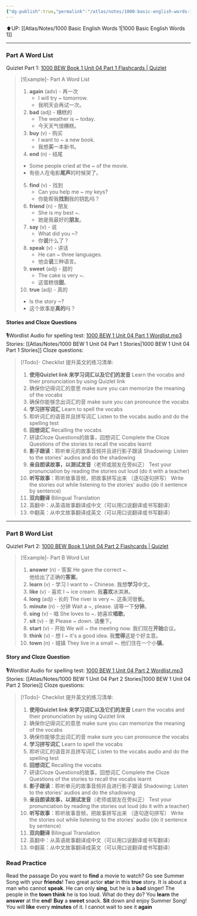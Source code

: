 ```yaml
---
{"dg-publish":true,"permalink":"/atlas/notes/1000-basic-english-words-1-unit-04/"}
---
```


⬆️UP: [[Atlas/Notes/1000 Basic English Words 1\|1000 Basic English Words 1]]

---
### Part A Word List
Quizlet Part 1: [1000 BEW Book 1 Unit 04 Part 1 Flashcards | Quizlet](https://quizlet.com/my/926825271/1000-bew-book-1-unit-04-part-1-flash-cards/?i=1vbzw5&x=1jqt)

> [!Example]- Part A Word List
> 1. **again** (adv) - 再一次
>     - I will try ~ tomorrow.
>     - 我明天会再试一次。
>2. **bad** (adj) - 糟糕的
>     - The weather is ~ today.
>     - 今天天气很糟糕。
> 3. **buy** (v) - 购买
>     - I want to ~ a new book.
>     - 我想**买**一本新书。
> 4. **end** (n) - 结尾
> 	- Some people cried at the ~ of the movie.
> 	- 有些人在电影**尾声**的时候哭了。
> 5. **find** (v) - 找到
>     - Can you help me ~ my keys?
>     - 你能帮我**找到**我的钥匙吗？
> 6. **friend** (n) - 朋友
>     - She is my best ~.
>     - 她是我最好的**朋友**。
> 7. **say** (v) - 说
>     - What did you ~?
>     - 你**说**什么了？
> 8. **speak** (v) - 讲话
>     - He can ~ three languages.
>     - 他会**说**三种语言。
> 9. **sweet** (adj) - 甜的
>     - The cake is very ~.
>     - 这蛋糕很**甜**。
> 10. **true** (adj) - 真的
> 	- Is the story ~?
>	- 这个故事是**真的**吗？
#### Stories and Cloze Questions
🎙️Wordlist Audio for spelling test: [1000 BEW 1 Unit 04 Part 1 Wordlist.mp3](https://drive.google.com/file/d/1Qb_j0BrQthwGsrdRUPysgUtQLaO6nHFl/view?usp=drive_link)
Stories: [[Atlas/Notes/1000 BEW 1 Unit 04 Part 1 Stories\|1000 BEW 1 Unit 04 Part 1 Stories]]
Cloze questions: 

> [!Todo]- Checklist 提升英文的练习清单:
> 
> 1. **使用Quizlet link 来学习词汇以及它们的发音** 
>    Learn the vocabs and their pronunciation by using Quizlet link
>	1. 确保你记得词汇的意思 
>	   make sure you can memorize the meaning of the vocabs
>	2. 确保你能够念出词汇的音 
>	   make sure you can pronounce the vocabs
> 2. **学习拼写词汇** Learn to spell the vocabs
>	1. 聆听词汇的语音并且拼写词汇 
>	   Listen to the vocabs audio and do the spelling test
> 3. **回想词汇** Recalling the vocabs
>	1. 研读Cloze Questions的故事，回想词汇 
>	   Complete the Cloze Questions of the stories to recall the vocabs learnt
> 4. **影子跟读**：聆听单元的故事音频并且进行影子跟读 
>    Shadowing: Listen to the stories' audios and do the shadowing
> 5. **亲自朗读故事，以测试发音**（老师或朋友在旁纠正）
>    Test your pronunciation by reading the stories out loud (do it with a teacher)
> 6. **听写故事**：聆听故事音频，把故事拼写出来 （逐句逐句拼写）
>   Write the stories out while listening to the stories' audio (do it sentence by sentence)
> 7. **双向翻译** Bilingual Translation 
> 	1. 英翻中：从英语故事翻译成中文（可以用口说翻译或书写翻译）
> 	2. 中翻英：从中文故事翻译成英文（可以用口说翻译或书写翻译）

---
### Part B Word List 
Quizlet Part 2: [1000 BEW Book 1 Unit 04 Part 2 Flashcards | Quizlet](https://quizlet.com/my/926825397/1000-bew-book-1-unit-04-part-2-flash-cards/?i=1vbzw5&x=1jqt)

 >[!Example]- Part B Word List
 >  1. **answer** (n) - 答案
 >    He gave the correct ~.    
 >    他给出了正确的**答案**。
 >   2. **learn** (v) - 学习
 >    I want to ~ Chinese.
 >    我想**学习**中文。
 >   3. **like** (v) - 喜欢
 >    I ~ ice cream.
 >    我**喜欢**冰淇淋。
 >   4. **long** (adj) - 长的
 >      The river is very ~.
 >      这条河很**长**。
 >   5. **minute** (n) - 分钟
 >    Wait a ~, please.
 >    请等一下**分钟**。  
 >   6. **sing** (v) - 唱
 >    She loves to ~.
 >    她喜欢**唱歌**。
 >   7. **sit** (v) - 坐
 >    Please ~ down.
 >    请**坐**下。    
 >   8. **start** (v) - 开始
 >    We will ~ the meeting now.
 >    我们现在**开始**会议。
 >   9. **think** (v) - 想
 >    I ~ it's a good idea.
 >    我**觉得**这是个好主意。
 >   10. **town** (n) - 城镇
 >    They live in a small ~.
 >    他们住在一个小**镇**。

#### Story and Cloze Question
🎙️Wordlist Audio for spelling test: [1000 BEW 1 Unit 04 Part 2 Wordlist.mp3](https://drive.google.com/file/d/15QoHNpwUvfhl4l0L8JpWVGFOS1SvAOgd/view?usp=drive_link)
Stories: [[Atlas/Notes/1000 BEW 1 Unit 04 Part 2 Stories\|1000 BEW 1 Unit 04 Part 2 Stories]]
Cloze questions: 

> [!Todo]- Checklist 提升英文的练习清单:
> 
> 1. **使用Quizlet link 来学习词汇以及它们的发音** 
>    Learn the vocabs and their pronunciation by using Quizlet link
>	1. 确保你记得词汇的意思 
>	   make sure you can memorize the meaning of the vocabs
>	2. 确保你能够念出词汇的音 
>	   make sure you can pronounce the vocabs
> 2. **学习拼写词汇** Learn to spell the vocabs
>	1. 聆听词汇的语音并且拼写词汇 
>	   Listen to the vocabs audio and do the spelling test
> 3. **回想词汇** Recalling the vocabs
>	1. 研读Cloze Questions的故事，回想词汇 
>	   Complete the Cloze Questions of the stories to recall the vocabs learnt
> 4. **影子跟读**：聆听单元的故事音频并且进行影子跟读 
>    Shadowing: Listen to the stories' audios and do the shadowing
> 5. **亲自朗读故事，以测试发音**（老师或朋友在旁纠正）
>    Test your pronunciation by reading the stories out loud (do it with a teacher)
> 6. **听写故事**：聆听故事音频，把故事拼写出来 （逐句逐句拼写）
>   Write the stories out while listening to the stories' audio (do it sentence by sentence)
> 7. **双向翻译** Bilingual Translation 
> 	1. 英翻中：从英语故事翻译成中文（可以用口说翻译或书写翻译）
> 	2. 中翻英：从中文故事翻译成英文（可以用口说翻译或书写翻译）
 
### Read Practice
Read the passage 
Do you want to **find** a movie to watch? Go see Summer Song with your **friends**! Two great actor **star** in this **true** story. It is about a man who cannot **speak**. He can only **sing**, but he is a **bad** singer! The people in the **town think** he is too loud. What do they do? You **learn** the **answer** at the **end**! **Buy** a **sweet** snack. **Sit** down and enjoy Summer Song! You will **like** every **minutes** of it. I cannot wait to see it **again** 

